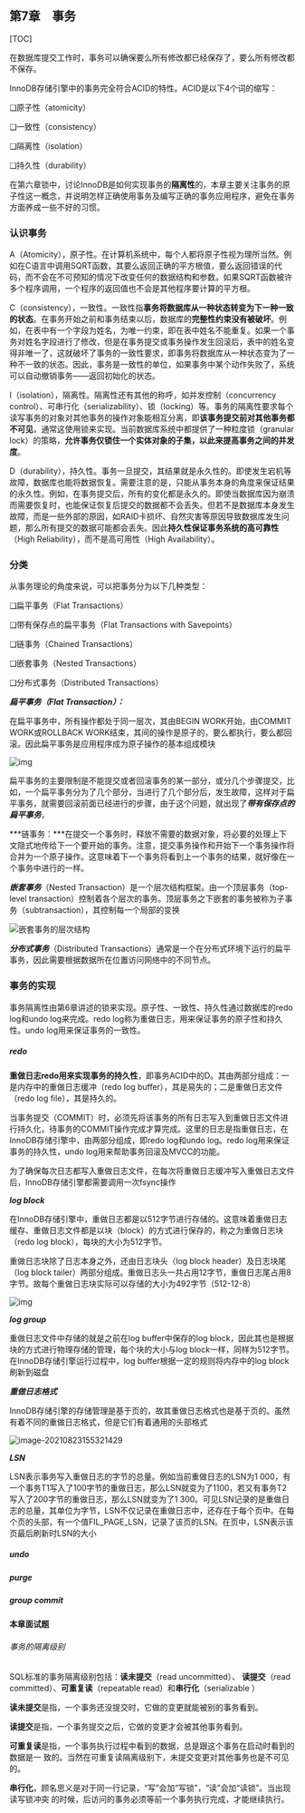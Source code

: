 第7章　事务
-----------

[TOC]

在数据库提交工作时，事务可以确保要么所有修改都已经保存了，要么所有修改都不保存。

InnoDB存储引擎中的事务完全符合ACID的特性。ACID是以下4个词的缩写：

❑原子性（atomicity）

❑一致性（consistency）

❑隔离性（isolation）

❑持久性（durability）

在第六章锁中，讨论InnoDB是如何实现事务的**隔离性**的，本章主要关注事务的原子性这一概念，并说明怎样正确使用事务及编写正确的事务应用程序，避免在事务方面养成一些不好的习惯。

### 认识事务

A（Atomicity），原子性。在计算机系统中，每个人都将原子性视为理所当然。例如在C语言中调用SQRT函数，其要么返回正确的平方根值，要么返回错误的代码，而不会在不可预知的情况下改变任何的数据结构和参数。如果SQRT函数被许多个程序调用，一个程序的返回值也不会是其他程序要计算的平方根。

C（consistency），一致性。一致性指**事务将数据库从一种状态转变为下一种一致的状态**。在事务开始之前和事务结束以后，数据库的**完整性约束没有被破坏**。例如，在表中有一个字段为姓名，为唯一约束，即在表中姓名不能重复。如果一个事务对姓名字段进行了修改，但是在事务提交或事务操作发生回滚后，表中的姓名变得非唯一了，这就破坏了事务的一致性要求，即事务将数据库从一种状态变为了一种不一致的状态。因此，事务是一致性的单位，如果事务中某个动作失败了，系统可以自动撤销事务——返回初始化的状态。

I（isolation），隔离性。隔离性还有其他的称呼，如并发控制（concurrency control）、可串行化（serializability）、锁（locking）等。事务的隔离性要求每个读写事务的对象对其他事务的操作对象能相互分离，即**该事务提交前对其他事务都不可见**，通常这使用锁来实现。当前数据库系统中都提供了一种粒度锁（granular lock）的策略，**允许事务仅锁住一个实体对象的子集，以此来提高事务之间的并发度**。

D（durability），持久性。事务一旦提交，其结果就是永久性的。即使发生宕机等故障，数据库也能将数据恢复。需要注意的是，只能从事务本身的角度来保证结果的永久性。例如，在事务提交后，所有的变化都是永久的。即使当数据库因为崩溃而需要恢复时，也能保证恢复后提交的数据都不会丢失。但若不是数据库本身发生故障，而是一些外部的原因，如RAID卡损坏、自然灾害等原因导致数据库发生问题，那么所有提交的数据可能都会丢失。因此**持久性保证事务系统的高可靠性**（High Reliability），而不是高可用性（High Availability）。

### 分类

从事务理论的角度来说，可以把事务分为以下几种类型：

❑扁平事务（Flat Transactions）

❑带有保存点的扁平事务（Flat Transactions with Savepoints）

❑链事务（Chained Transactions）

❑嵌套事务（Nested Transactions）

❑分布式事务（Distributed Transactions）

***扁平事务（Flat Transaction）：***

在扁平事务中，所有操作都处于同一层次，其由BEGIN WORK开始，由COMMIT WORK或ROLLBACK WORK结束，其间的操作是原子的，要么都执行，要么都回滚。因此扁平事务是应用程序成为原子操作的基本组成模块

![img](assets/扁平事务的三种情况.jpg)

扁平事务的主要限制是不能提交或者回滚事务的某一部分，或分几个步骤提交，比如，一个扁平事务分为了几个部分，当进行了几个部分后，发生故障，这样对于扁平事务，就需要回滚前面已经进行的步骤，由于这个问题，就出现了***带有保存点的扁平事务***，

***链事务：***在提交一个事务时，释放不需要的数据对象，将必要的处理上下文隐式地传给下一个要开始的事务。注意，提交事务操作和开始下一个事务操作将合并为一个原子操作。这意味着下一个事务将看到上一个事务的结果，就好像在一个事务中进行的一样。

***嵌套事务***（Nested Transaction）是一个层次结构框架。由一个顶层事务（top-level transaction）控制着各个层次的事务。顶层事务之下嵌套的事务被称为子事务（subtransaction），其控制每一个局部的变换

![嵌套事务的层次结构](assets/嵌套事务的层次结构.jpg)

***分布式事务***（Distributed Transactions）通常是一个在分布式环境下运行的扁平事务，因此需要根据数据所在位置访问网络中的不同节点。

### 事务的实现

事务隔离性由第6章讲述的锁来实现。原子性、一致性、持久性通过数据库的redo log和undo log来完成。redo log称为重做日志，用来保证事务的原子性和持久性。undo log用来保证事务的一致性。

##### redo

**重做日志redo用来实现事务的持久性**，即事务ACID中的D。其由两部分组成：一是内存中的重做日志缓冲（redo log buffer），其是易失的；二是重做日志文件（redo log file），其是持久的。

当事务提交（COMMIT）时，必须先将该事务的所有日志写入到重做日志文件进行持久化，待事务的COMMIT操作完成才算完成。这里的日志是指重做日志，在InnoDB存储引擎中，由两部分组成，即redo log和undo log。redo log用来保证事务的持久性，undo log用来帮助事务回滚及MVCC的功能。

为了确保每次日志都写入重做日志文件，在每次将重做日志缓冲写入重做日志文件后，InnoDB存储引擎都需要调用一次fsync操作

***log block***

在InnoDB存储引擎中，重做日志都是以512字节进行存储的。这意味着重做日志缓存、重做日志文件都是以块（block）的方式进行保存的，称之为重做日志块（redo log block），每块的大小为512字节。

重做日志块除了日志本身之外，还由日志块头（log block header）及日志块尾（log block tailer）两部分组成。重做日志头一共占用12字节，重做日志尾占用8字节。故每个重做日志块实际可以存储的大小为492字节（512-12-8）

![img](assets/重做日志块缓存的结构.jpg)

***log group***

重做日志文件中存储的就是之前在log buffer中保存的log block，因此其也是根据块的方式进行物理存储的管理，每个块的大小与log block一样，同样为512字节。在InnoDB存储引擎运行过程中，log buffer根据一定的规则将内存中的log block刷新到磁盘

***重做日志格式***

InnoDB存储引擎的存储管理是基于页的，故其重做日志格式也是基于页的。虽然有着不同的重做日志格式，但是它们有着通用的头部格式

![image-20210823155321429](assets/重做日志格式.png)

***LSN***

LSN表示事务写入重做日志的字节的总量。例如当前重做日志的LSN为1 000，有一个事务T1写入了100字节的重做日志，那么LSN就变为了1100，若又有事务T2写入了200字节的重做日志，那么LSN就变为了1 300。可见LSN记录的是重做日志的总量，其单位为字节，LSN不仅记录在重做日志中，还存在于每个页中。在每个页的头部，有一个值FIL_PAGE_LSN，记录了该页的LSN。在页中，LSN表示该页最后刷新时LSN的大小

##### undo

##### purge

##### group commit

#### 本章面试题

###### 事务的隔离级别

SQL标准的事务隔离级别包括：**读未提交**（read uncommitted）、 **读提交**（read committed）、**可重复读**（repeatable read）和**串行化**（serializable ）

**读未提交**是指，一个事务还没提交时，它做的变更就能被别的事务看到。

 **读提交**是指，一个事务提交之后，它做的变更才会被其他事务看到。 

**可重复读**是指，一个事务执行过程中看到的数据，总是跟这个事务在启动时看到的数据是一 致的。当然在可重复读隔离级别下，未提交变更对其他事务也是不可见的。

 **串行化**，顾名思义是对于同一行记录，“写”会加“写锁”，“读”会加“读锁”。当出现读写锁冲突 的时候，后访问的事务必须等前一个事务执行完成，才能继续执行。

